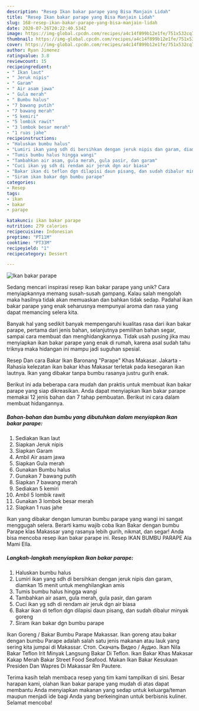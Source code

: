 ```yaml
---
description: "Resep Ikan bakar parape yang Bisa Manjain Lidah"
title: "Resep Ikan bakar parape yang Bisa Manjain Lidah"
slug: 168-resep-ikan-bakar-parape-yang-bisa-manjain-lidah
date: 2020-07-26T20:22:40.534Z
image: https://img-global.cpcdn.com/recipes/a4c14f899b12e1fe/751x532cq70/ikan-bakar-parape-foto-resep-utama.jpg
thumbnail: https://img-global.cpcdn.com/recipes/a4c14f899b12e1fe/751x532cq70/ikan-bakar-parape-foto-resep-utama.jpg
cover: https://img-global.cpcdn.com/recipes/a4c14f899b12e1fe/751x532cq70/ikan-bakar-parape-foto-resep-utama.jpg
author: Ryan Jimenez
ratingvalue: 3.8
reviewcount: 15
recipeingredient:
- " Ikan laut"
- " Jeruk nipis"
- " Garam"
- " Air asam jawa"
- " Gula merah"
- " Bumbu halus"
- "7 bawang putih"
- "7 bawang merah"
- "5 kemiri"
- "5 lombik rawit"
- "3 lombok besar merah"
- "1 ruas jahe"
recipeinstructions:
- "Haluskan bumbu halus"
- "Lumiri ikan yang sdh di bersihkan dengan jeruk nipis dan garam, diamkan 15 menit untuk menghilangkan amis"
- "Tumis bumbu halus hingga wangi"
- "Tambahkan air asam, gula merah, gula pasir, dan garam"
- "Cuci ikan yg sdh di rendam air jeruk dgn air biasa"
- "Bakar ikan di teflon dgn dilapisi daun pisang, dan sudah dibalur minyak goreng"
- "Siram ikan bakar dgn bumbu parape"
categories:
- Resep
tags:
- ikan
- bakar
- parape

katakunci: ikan bakar parape 
nutrition: 279 calories
recipecuisine: Indonesian
preptime: "PT11M"
cooktime: "PT33M"
recipeyield: "1"
recipecategory: Dessert

---
```



![Ikan bakar parape](https://img-global.cpcdn.com/recipes/a4c14f899b12e1fe/751x532cq70/ikan-bakar-parape-foto-resep-utama.jpg)

Sedang mencari inspirasi resep ikan bakar parape yang unik? Cara menyiapkannya memang susah-susah gampang. Kalau salah mengolah maka hasilnya tidak akan memuaskan dan bahkan tidak sedap. Padahal ikan bakar parape yang enak seharusnya mempunyai aroma dan rasa yang dapat memancing selera kita.

Banyak hal yang sedikit banyak mempengaruhi kualitas rasa dari ikan bakar parape, pertama dari jenis bahan, selanjutnya pemilihan bahan segar, sampai cara membuat dan menghidangkannya. Tidak usah pusing jika mau menyiapkan ikan bakar parape yang enak di rumah, karena asal sudah tahu triknya maka hidangan ini mampu jadi suguhan spesial.

Resep Dan cara Bakar Ikan Baronang &#34;Parape&#34; Khas Makasar. Jakarta - Rahasia kelezatan ikan bakar khas Makasar terletak pada kesegaran ikan lautnya. Ikan yang dibakar tanpa bumbu rasanya justru gurih enak.


Berikut ini ada beberapa cara mudah dan praktis untuk membuat ikan bakar parape yang siap dikreasikan. Anda dapat menyiapkan Ikan bakar parape memakai 12 jenis bahan dan 7 tahap pembuatan. Berikut ini cara dalam membuat hidangannya.

<!--inarticleads1-->

##### Bahan-bahan dan bumbu yang dibutuhkan dalam menyiapkan Ikan bakar parape:

1. Sediakan  Ikan laut
1. Siapkan  Jeruk nipis
1. Siapkan  Garam
1. Ambil  Air asam jawa
1. Siapkan  Gula merah
1. Gunakan  Bumbu halus
1. Gunakan 7 bawang putih
1. Siapkan 7 bawang merah
1. Sediakan 5 kemiri
1. Ambil 5 lombik rawit
1. Gunakan 3 lombok besar merah
1. Siapkan 1 ruas jahe


Ikan yang dibakar dengan lumuran bumbu parape yang wangi ini sangat menggugah selera. Berarti kamu wajib coba Ikan Bakar dengan bumbu Parape klas Makassar yang rasanya lebih gurih, nikmat, dan segar! Anda bisa mencoba resep ikan bakar parape ini. Resep IKAN BUMBU PARAPE Ala Mami Ella. 

<!--inarticleads2-->

##### Langkah-langkah menyiapkan Ikan bakar parape:

1. Haluskan bumbu halus
1. Lumiri ikan yang sdh di bersihkan dengan jeruk nipis dan garam, diamkan 15 menit untuk menghilangkan amis
1. Tumis bumbu halus hingga wangi
1. Tambahkan air asam, gula merah, gula pasir, dan garam
1. Cuci ikan yg sdh di rendam air jeruk dgn air biasa
1. Bakar ikan di teflon dgn dilapisi daun pisang, dan sudah dibalur minyak goreng
1. Siram ikan bakar dgn bumbu parape


Ikan Goreng / Bakar Bumbu Parape Makassar. Ikan goreng atau bakar dengan bumbu Parape adalah salah satu jenis makanan atau lauk yang sering kita jumpai di Makassar. Стоп. Скачать Видео / Аудио. Ikan Nila Bakar Teflon Irit Minyak Langsung Bakar Di Teflon. Ikan Bakar Khas Makasar Kakap Merah Bakar Street Food Seafood. Makan Ikan Bakar Kesukaan Presiden Dan Wapres Di Makassar Rm Pautere. 

Terima kasih telah membaca resep yang tim kami tampilkan di sini. Besar harapan kami, olahan Ikan bakar parape yang mudah di atas dapat membantu Anda menyiapkan makanan yang sedap untuk keluarga/teman maupun menjadi ide bagi Anda yang berkeinginan untuk berbisnis kuliner. Selamat mencoba!
